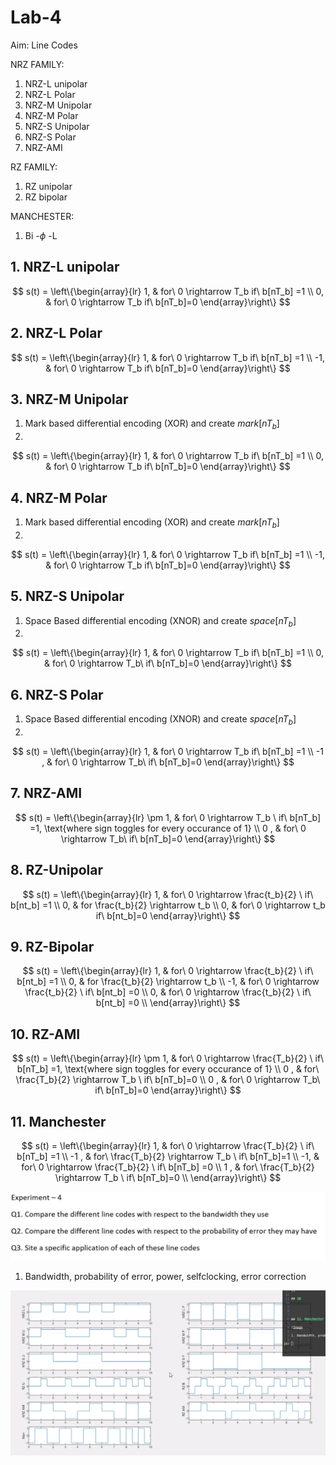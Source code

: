 # Lab-4

Aim: Line Codes

NRZ FAMILY:

1. NRZ-L unipolar
2. NRZ-L Polar
3. NRZ-M Unipolar
4. NRZ-M Polar
5. NRZ-S Unipolar
6. NRZ-S Polar
7. NRZ-AMI

RZ FAMILY:

1. RZ unipolar
2. RZ bipolar

MANCHESTER:

1. Bi -$\phi$ -L


## 1. NRZ-L unipolar

$$
s(t) = \left\{\begin{array}{lr}
	1, & for\ 0 \rightarrow T_b if\ b[nT_b] =1 \\
	0, & for\ 0 \rightarrow T_b if\ b[nT_b]=0
	\end{array}\right\}
$$

## 2. NRZ-L Polar

$$
s(t) = \left\{\begin{array}{lr}
	1, & for\ 0 \rightarrow T_b if\ b[nT_b] =1 \\
	-1, & for\ 0 \rightarrow T_b if\ b[nT_b]=0
	\end{array}\right\}
$$


## 3. NRZ-M Unipolar

1. Mark based differential encoding (XOR) and create $mark[nT_b]$
2.
$$
s(t) = \left\{\begin{array}{lr}
	1, & for\ 0 \rightarrow T_b if\ b[nT_b] =1 \\
	0, & for\ 0 \rightarrow T_b if\ b[nT_b]=0
	\end{array}\right\}
$$

## 4. NRZ-M Polar

1. Mark based differential encoding (XOR) and create $mark[nT_b]$
2.
$$
s(t) = \left\{\begin{array}{lr}
	1, & for\ 0 \rightarrow T_b if\ b[nT_b] =1 \\
	-1, & for\ 0 \rightarrow T_b if\ b[nT_b]=0
	\end{array}\right\}
$$

## 5. NRZ-S Unipolar

1. Space Based differential encoding (XNOR) and create $space[nT_b]$
2.
$$
s(t) = \left\{\begin{array}{lr}
	1, & for\ 0 \rightarrow T_b if\ b[nT_b] =1 \\
	0, & for\ 0 \rightarrow T_b\ if\ b[nT_b]=0
	\end{array}\right\}
$$

## 6. NRZ-S Polar

1. Space Based differential encoding (XNOR) and create $space[nT_b]$
2.
$$
s(t) = \left\{\begin{array}{lr}
	1, & for\ 0 \rightarrow T_b if\ b[nT_b] =1 \\
	-1 , & for\ 0 \rightarrow T_b\ if\ b[nT_b]=0
	\end{array}\right\}
$$



## 7. NRZ-AMI

$$
s(t) = \left\{\begin{array}{lr}
	\pm 1, & for\ 0 \rightarrow T_b \ if\ b[nT_b] =1, \text{where sign toggles for every occurance of 1} \\
	0 , & for\ 0 \rightarrow T_b\ if\ b[nT_b]=0
	\end{array}\right\}
$$

## 8. RZ-Unipolar

$$
s(t) = \left\{\begin{array}{lr}
	1, & for\ 0 \rightarrow \frac{t_b}{2} \ if\ b[nt_b] =1 \\
	0, & for \frac{t_b}{2} \rightarrow t_b \\
	0, & for\ 0 \rightarrow t_b if\ b[nt_b]=0
	\end{array}\right\}
$$


## 9. RZ-Bipolar

$$
s(t) = \left\{\begin{array}{lr}
	1, & for\ 0 \rightarrow \frac{t_b}{2} \ if\ b[nt_b] =1 \\
	0, & for \frac{t_b}{2} \rightarrow t_b \\
	-1, & for\ 0 \rightarrow \frac{t_b}{2} \ if\ b[nt_b] =0 \\
	0, & for\ 0 \rightarrow \frac{t_b}{2} \ if\ b[nt_b] =0 \\
	\end{array}\right\}
$$

## 10. RZ-AMI


$$
s(t) = \left\{\begin{array}{lr}
	\pm 1, & for\ 0 \rightarrow \frac{T_b}{2} \ if\ b[nT_b] =1, \text{where sign toggles for every occurance of 1} \\
	0 , & for\ \frac{T_b}{2} \rightarrow T_b \ if\ b[nT_b]=0 \\
	0 , & for\ 0 \rightarrow T_b\ if\ b[nT_b]=0
	\end{array}\right\}
$$


## 11. Manchester


$$
s(t) = \left\{\begin{array}{lr}
	1, & for\ 0 \rightarrow \frac{T_b}{2} \ if\ b[nT_b] =1 \\
	-1 , & for\ \frac{T_b}{2} \rightarrow T_b \ if\ b[nT_b]=1 \\
	-1, & for\ 0 \rightarrow \frac{T_b}{2} \ if\ b[nT_b] =0 \\
	1 , & for\ \frac{T_b}{2} \rightarrow T_b \ if\ b[nT_b]=0 \\
	\end{array}\right\}
$$








![Image](img/experiment4_1.png)

1. Bandwidth, probability of error, power, selfclocking, error correction

![Image](img/plot_4.png)
